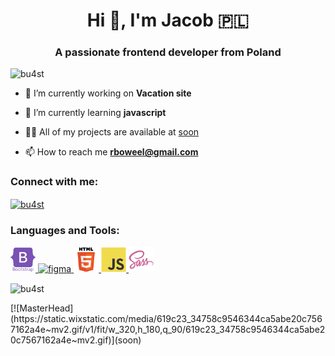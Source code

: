 
<h1 align="center">Hi 👋, I'm Jacob 🇵🇱</h1>
<h3 align="center">A passionate frontend developer from Poland</h3>


<p align="left"> <img src="https://komarev.com/ghpvc/?username=bu4st&label=Profile%20views&color=0e75b6&style=flat" alt="bu4st" /> </p>



- 🔭 I’m currently working on **Vacation site**

- 🌱 I’m currently learning **javascript**

- 👨‍💻 All of my projects are available at [soon](soon)

- 📫 How to reach me **rboweel@gmail.com**

<h3 align="left">Connect with me:</h3>
<p align="left">
<a href="https://codepen.io/bu4st" target="blank"><img align="center" src="https://raw.githubusercontent.com/rahuldkjain/github-profile-readme-generator/master/src/images/icons/Social/codepen.svg" alt="bu4st" height="30" width="40" /></a>
</p>

<h3 align="left">Languages and Tools:</h3>
<p align="left"> <a href="https://getbootstrap.com" target="_blank" rel="noreferrer"> <img src="https://raw.githubusercontent.com/devicons/devicon/master/icons/bootstrap/bootstrap-plain-wordmark.svg" alt="bootstrap" width="40" height="40"/> </a> <a href="https://www.figma.com/" target="_blank" rel="noreferrer"> <img src="https://www.vectorlogo.zone/logos/figma/figma-icon.svg" alt="figma" width="40" height="40"/> </a> <a href="https://www.w3.org/html/" target="_blank" rel="noreferrer"> <img src="https://raw.githubusercontent.com/devicons/devicon/master/icons/html5/html5-original-wordmark.svg" alt="html5" width="40" height="40"/> </a> <a href="https://developer.mozilla.org/en-US/docs/Web/JavaScript" target="_blank" rel="noreferrer"> <img src="https://raw.githubusercontent.com/devicons/devicon/master/icons/javascript/javascript-original.svg" alt="javascript" width="40" height="40"/> </a> <a href="https://sass-lang.com" target="_blank" rel="noreferrer"> <img src="https://raw.githubusercontent.com/devicons/devicon/master/icons/sass/sass-original.svg" alt="sass" width="40" height="40"/> </a> </p>

<p><img align="center" src="https://github-readme-stats.vercel.app/api/top-langs?username=bu4st&show_icons=true&locale=en&layout=compact" alt="bu4st" /></p>
[![MasterHead](https://static.wixstatic.com/media/619c23_34758c9546344ca5abe20c7567162a4e~mv2.gif/v1/fit/w_320,h_180,q_90/619c23_34758c9546344ca5abe20c7567162a4e~mv2.gif)](soon)
